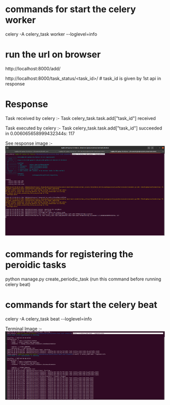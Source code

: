 # commands for start the celery worker

celery -A celery_task worker --loglevel=info

# run the url on browser

http://localhost:8000/add/

http://localhost:8000/task_status/<task_id>/   # task_id is given by 1st api in response

# Response

Task received by celery :- Task celery_task.task.add["task_id"] received

Task executed by celery :- Task celery_task.task.add["task_id"] succeeded in 0.006065658999432344s: 117

See response image :- ![alt text](celery.png)


# commands for registering the peroidic tasks

python manage.py create_periodic_task (run this command before running celery beat)


# commands for start the celery beat

celery -A celery_task beat --loglevel=info

Terminal Image :- ![alt text](celery-beat.png)